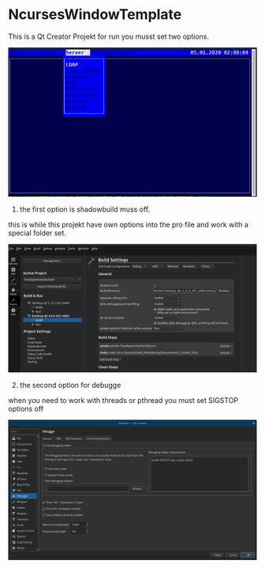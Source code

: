 # NcursesWindowTemplate

This is a Qt Creator Projekt for run you musst set two options.

![theapp](https://github.com/fett-tony/NcursesWindowTemplate/blob/main/README/Bildschirmfoto_von_2020-01-05_02-07-58.png)


1. the first option is shadowbuild muss off.

this is while this projekt have own options into the pro file and work with a special folder set.

![ShadowBuild](https://github.com/fett-tony/NcursesWindowTemplate/blob/main/README/ShadowBuild.png)

2. the second option for debugge

when you need to work with threads or pthread you must set SIGSTOP options off

![Debugging_Helper_Customization](https://github.com/fett-tony/NcursesWindowTemplate/blob/main/README/Debugging_Helper_Customization.png)
